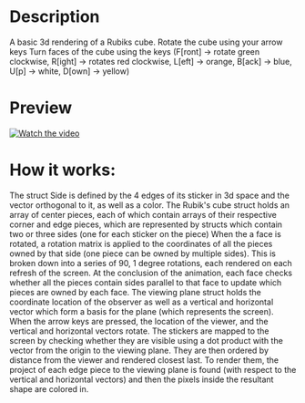 # Description
A basic 3d rendering of a Rubiks cube.
Rotate the cube using your arrow keys
Turn faces of the cube using the keys (F[ront] -> rotate green clockwise, R[ight] -> rotates red clockwise, L[eft] -> orange, B[ack] -> blue, U[p] -> white, D[own] -> yellow)

# Preview
[![Watch the video](https://img.youtube.com/vi/aBywzsNVLMc/maxresdefault.jpg)](https://youtu.be/aBywzsNVLMc)

# How it works:
The struct Side is defined by the 4 edges of its sticker in 3d space and the vector orthogonal to it, as well as a color.
The Rubik's cube struct holds an array of center pieces, each of which contain arrays of their respective corner and edge pieces, which are represented by structs which contain two or three sides (one for each sticker on the piece)
When the a face is rotated, a rotation matrix is applied to the coordinates of all the pieces owned by that side (one piece can be owned by multiple sides). This is broken down into a series of 90, 1 degree rotations, each rendered on each refresh of the screen. At the conclusion of the animation, each face checks whether all the pieces contain sides parallel to that face to update which pieces are owned by each face.
The viewing plane struct holds the coordinate location of the observer as well as a vertical and horizontal vector which form a basis for the plane (which represents the screen). When the arrow keys are pressed, the location of the viewer, and the vertical and horizontal vectors rotate.
The stickers are mapped to the screen by checking whether they are visible using a dot product with the vector from the origin to the viewing plane. They are then ordered by distance from the viewer and rendered closest last. To render them, the project of each edge piece to the viewing plane is found (with respect to the vertical and horizontal vectors) and then the pixels inside the resultant shape are colored in.
